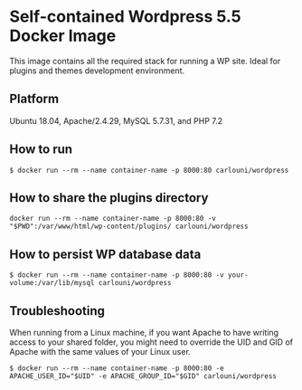 # Self-contained Wordpress 5.5 Docker Image
This image contains all the required stack for running a WP site. Ideal for plugins and themes development environment.

## Platform
Ubuntu 18.04, Apache/2.4.29, MySQL 5.7.31, and PHP 7.2

## How to run
```
$ docker run --rm --name container-name -p 8000:80 carlouni/wordpress
```

## How to share the plugins directory

```
docker run --rm --name container-name -p 8000:80 -v "$PWD":/var/www/html/wp-content/plugins/ carlouni/wordpress
```

## How to persist WP database data
```
$ docker run --rm --name container-name -p 8000:80 -v your-volume:/var/lib/mysql carlouni/wordpress
```

## Troubleshooting
When running from a Linux machine, if you want Apache to have writing access to your shared folder, you might need to override the UID and GID of Apache with the same values of your Linux user.

```
$ docker run --rm --name container-name -p 8000:80 -e APACHE_USER_ID="$UID" -e APACHE_GROUP_ID="$GID" carlouni/wordpress
```
